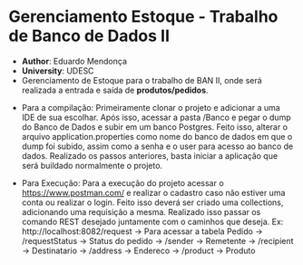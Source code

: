 # Gerenciamento Estoque - Trabalho de Banco de Dados II 
* **Author**: Eduardo Mendonça 
* **University**: UDESC
* Gerenciamento de Estoque para o trabalho de BAN II, onde será realizada a entrada e saída de **produtos/pedidos**.

- Para a compilação: Primeiramente clonar o projeto e adicionar a uma IDE de sua escolhar.
Após isso, acessar a pasta /Banco e pegar o dump do Banco de Dados e subir em um banco Postgres.
Feito isso, alterar o arquivo application.properties como nome do banco de dados em que o dump foi subido, assim como a senha e o user para acesso ao banco de dados. 
Realizado os passos anteriores, basta iniciar a aplicação que será buildado normalmente o projeto.

- Para Execução: Para a execução  do projeto acessar o https://www.postman.com/ e realizar o cadastro caso não estiver uma conta ou realizar o login.
Feito isso deverá ser criado uma collections, adicionando uma requisição a mesma. 
Realizado isso passar os comando REST desejado juntamente com o caminhos que deseja. 
Ex: http://localhost:8082/request -> Para acessar a tabela Pedido
-> /requestStatus -> Status do pedido
-> /sender -> Remetente
-> /recipient -> Destinatario
-> /address -> Endereco
-> /product -> Produto
